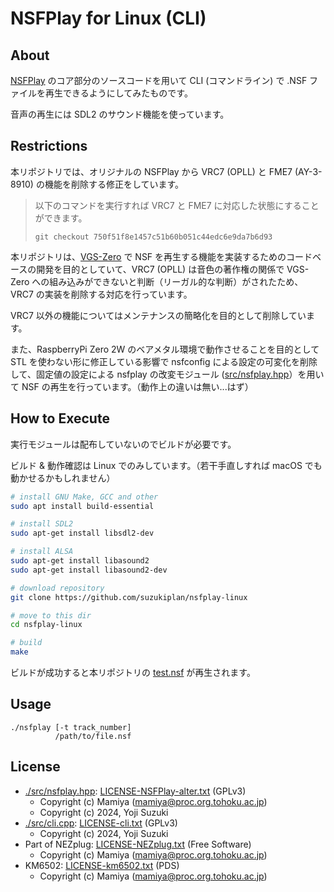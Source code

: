 # NSFPlay for Linux (CLI)

## About

[NSFPlay](https://github.com/bbbradsmith/nsfplay) のコア部分のソースコードを用いて CLI (コマンドライン) で .NSF ファイルを再生できるようにしてみたものです。

音声の再生には SDL2 のサウンド機能を使っています。

## Restrictions

本リポジトリでは、オリジナルの NSFPlay から VRC7 (OPLL) と FME7 (AY-3-8910) の機能を削除する修正をしています。

> 以下のコマンドを実行すれば VRC7 と FME7 に対応した状態にすることができます。
>
> ```
> git checkout 750f51f8e1457c51b60b051c44edc6e9da7b6d93
> ```

本リポジトリは、[VGS-Zero](https://github.com/suzukiplan/vgszero) で NSF を再生する機能を実装するためのコードベースの開発を目的としていて、VRC7 (OPLL) は音色の著作権の関係で VGS-Zero への組み込みができないと判断（リーガル的な判断）がされたため、VRC7 の実装を削除する対応を行っています。

VRC7 以外の機能についてはメンテナンスの簡略化を目的として削除しています。

また、RaspberryPi Zero 2W のベアメタル環境で動作させることを目的として STL を使わない形に修正している影響で nsfconfig による設定の可変化を削除して、固定値の設定による nsfplay の改変モジュール ([src/nsfplay.hpp](src/nsfplay.hpp)）を用いて NSF の再生を行っています。（動作上の違いは無い...はず）

## How to Execute

実行モジュールは配布していないのでビルドが必要です。

ビルド & 動作確認は Linux でのみしています。（若干手直しすれば macOS でも動かせるかもしれません）

```bash
# install GNU Make, GCC and other
sudo apt install build-essential

# install SDL2
sudo apt-get install libsdl2-dev

# install ALSA
sudo apt-get install libasound2
sudo apt-get install libasound2-dev

# download repository
git clone https://github.com/suzukiplan/nsfplay-linux

# move to this dir
cd nsfplay-linux

# build
make
```

ビルドが成功すると本リポジトリの [test.nsf](./test.nsf) が再生されます。

## Usage

```
./nsfplay [-t track_number]
          /path/to/file.nsf
```

## License

- [./src/nsfplay.hpp](./src/nsfplay.hpp): [LICENSE-NSFPlay-alter.txt](./LICENSE-NSFPlay-alter.txt) (GPLv3)
  - Copyright (c) Mamiya (mamiya@proc.org.tohoku.ac.jp)
  - Copyright (c) 2024, Yoji Suzuki
- [./src/cli.cpp](./src/cli.cpp): [LICENSE-cli.txt](./LICENSE-cli.txt) (GPLv3)
  - Copyright (c) 2024, Yoji Suzuki
- Part of NEZplug: [LICENSE-NEZplug.txt](./LICENSE-NEZplug.txt) (Free Software)
  - Copyright (c) Mamiya (mamiya@proc.org.tohoku.ac.jp)
- KM6502: [LICENSE-km6502.txt](./LICENSE-km6502.txt) (PDS)
  - Copyright (c) Mamiya (mamiya@proc.org.tohoku.ac.jp)

